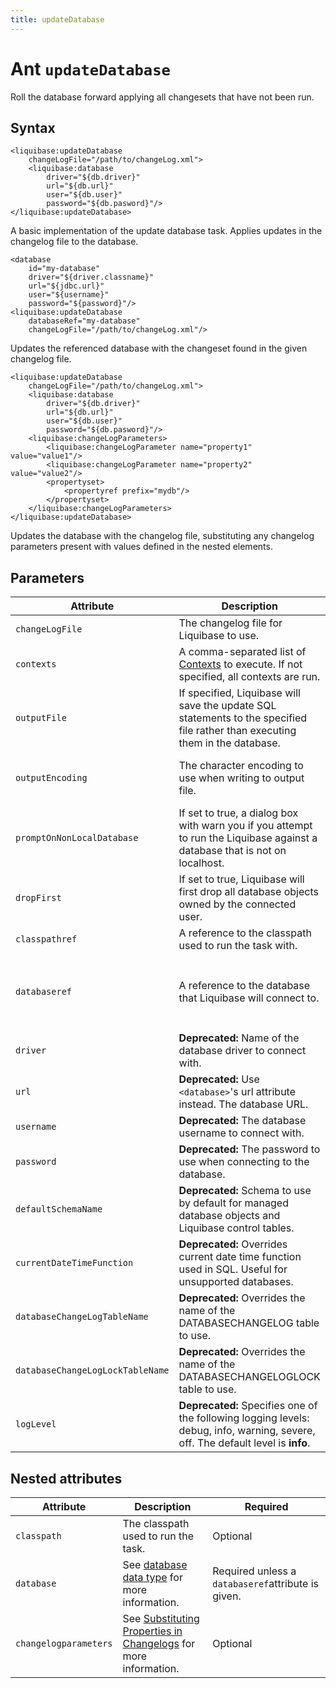 ```yaml
---
title: updateDatabase
---
```


<h1>Ant <code>updateDatabase</code></h1>
<p>Roll the database forward applying all changesets that have not been run.</p>
<h2 id="syntax">Syntax</h2><pre xml:space="preserve"><code class="language-xml" data-lang="xml">&lt;liquibase:updateDatabase
    changeLogFile="/path/to/changeLog.xml"&gt;
    &lt;liquibase:database
        driver="${db.driver}"
        url="${db.url}"
        user="${db.user}"
        password="${db.pasword}"/&gt;
&lt;/liquibase:updateDatabase&gt;</code></pre>
<p>A basic implementation of the update database task. Applies updates in the changelog file to the database.</p><pre xml:space="preserve"><code class="language-xml" data-lang="xml">&lt;database
    id="my-database"
    driver="${driver.classname}"
    url="${jdbc.url}"
    user="${username}"
    password="${password}"/&gt;
&lt;liquibase:updateDatabase
    databaseRef="my-database"
    changeLogFile="/path/to/changeLog.xml"/&gt;</code></pre>
<p>Updates the referenced database with the changeset found in the given changelog file.</p><pre xml:space="preserve"><code class="language-xml" data-lang="xml">&lt;liquibase:updateDatabase
    changeLogFile="/path/to/changeLog.xml"&gt;
    &lt;liquibase:database
        driver="${db.driver}"
        url="${db.url}"
        user="${db.user}"
        password="${db.pasword}"/&gt;
    &lt;liquibase:changeLogParameters&gt;
        &lt;liquibase:changeLogParameter name="property1" value="value1"/&gt;
        &lt;liquibase:changeLogParameter name="property2" value="value2"/&gt;
        &lt;propertyset&gt;
            &lt;propertyref prefix="mydb"/&gt;
        &lt;/propertyset&gt;
    &lt;/liquibase:changeLogParameters&gt;
&lt;/liquibase:updateDatabase&gt;</code></pre>
<p>Updates the database with the changelog file, substituting any changelog parameters present with values defined in the nested elements.</p>
<h2>Parameters</h2>
<table>
    <thead>
        <tr>
            <th style="width: 40%">Attribute</th>
            <th>Description</th>
            <th>Required</th>
        </tr>
    </thead>
    <tbody>
        <tr>
            <td><code>changeLogFile</code>
            </td>
            <td>
                The changelog file for Liquibase to use.
            </td>
            <td>Yes</td>
        </tr>
        <tr>
            <td><code>contexts</code>
            </td>
            <td>
                A comma-separated list of <a href="https://docs.liquibase.com/concepts/changelogs/attributes/contexts.html">Contexts</a> to execute. If not specified, all contexts are run.
            </td>
            <td>No</td>
        </tr>
        <tr>
            <td><code>outputFile</code>
            </td>
            <td>
                If specified, Liquibase will save the update SQL statements to the specified file rather than executing them in the database.
            </td>
            <td>No</td>
        </tr>
        <tr>
            <td><code>outputEncoding</code>
            </td>
            <td>
                The character encoding to use when writing to output file.
            </td>
            <td>No; defaults to system encoding.</td>
        </tr>
        <tr>
            <td><code>promptOnNonLocalDatabase</code>
            </td>
            <td>
                If set to true, a dialog box with warn you if you attempt to run the Liquibase against a database that is not on localhost.
            </td>
            <td>No; default is false.</td>
        </tr>
        <tr>
            <td><code>dropFirst</code>
            </td>
            <td>If set to true, Liquibase will first drop all database objects owned by the connected user.</td>
            <td>No; default is false</td>
        </tr>
        <tr>
            <td><code>classpathref</code>
            </td>
            <td>
                A reference to the classpath used to run the task with.
            </td>
            <td>No</td>
        </tr>
        <tr>
            <td><code>databaseref</code>
            </td>
            <td>
                A reference to the database that Liquibase will connect to.
            </td>
            <td>Yes, unless a nested <code>&lt;database&gt;</code> element is present.</td>
        </tr>
        <tr>
            <td><code>driver</code>
            </td>
            <td>
                <b>Deprecated:</b> Name of the database driver to connect with.
            </td>
            <td>No</td>
        </tr>
        <tr>
            <td><code>url</code>
            </td>
            <td>
                <b>Deprecated:</b> Use <code>&lt;database&gt;</code>'s url attribute instead. The database URL.
            </td>
            <td>No</td>
        </tr>
        <tr>
            <td><code>username</code>
            </td>
            <td>
                <b>Deprecated:</b> The database username to connect with.
            </td>
            <td>No</td>
        </tr>
        <tr>
            <td><code>password</code>
            </td>
            <td>
                <b>Deprecated:</b> The password to use when connecting to the database.
            </td>
            <td>No</td>
        </tr>
        <tr>
            <td><code>defaultSchemaName</code>
            </td>
            <td>
                <b>Deprecated:</b> Schema to use by default for managed database objects and Liquibase control tables.
            </td>
            <td>No</td>
        </tr>
        <tr>
            <td><code>currentDateTimeFunction</code>
            </td>
            <td>
                <b>Deprecated:</b> Overrides current date time function used in SQL. Useful for unsupported databases.
            </td>
            <td>No</td>
        </tr>
        <tr>
            <td><code>databaseChangeLogTableName</code>
            </td>
            <td>
                <b>Deprecated:</b> Overrides the name of the DATABASECHANGELOG table to use.
            </td>
            <td>No</td>
        </tr>
        <tr>
            <td><code>databaseChangeLogLockTableName</code>
            </td>
            <td>
                <b>Deprecated:</b> Overrides the name of the DATABASECHANGELOGLOCK table to use.
            </td>
            <td>No</td>
        </tr>
        <tr>
            <td><code>logLevel</code>
            </td>
            <td>
                <b>Deprecated:</b> Specifies one of the following logging levels: debug, info, warning, severe, off. The default level is <b>info</b>.
            </td>
            <td>No</td>
        </tr>
    </tbody>
</table>
<h2 id="parameters-specified-as-nested-elements">Nested attributes</h2>
<table>
    <thead>
        <tr>
            <th style="width: 30%">Attribute
            </th>
            <th>Description</th>
            <th>Required</th>
        </tr>
    </thead>
    <tbody>
        <tr>
            <td><code>classpath</code>
            </td>
            <td>
                The classpath used to run the task.
            </td>
            <td>Optional</td>
        </tr>
        <tr>
            <td><code>database</code>
            </td>
            <td>
                See <a href="/extensions-integrations/directory/integration-docs/ant/">database data type</a> for more information.
            </td>
            <td>Required unless a <code>databaseref</code>attribute is given.</td>
        </tr>
        <tr>
            <td><code>changelogparameters</code>
            </td>
            <td>
                See <a href="https://docs.liquibase.com/concepts/changelogs/property-substitution.html">Substituting Properties in Changelogs</a> for more information.
            </td>
            <td>Optional</td>
        </tr>
    </tbody>
</table>

